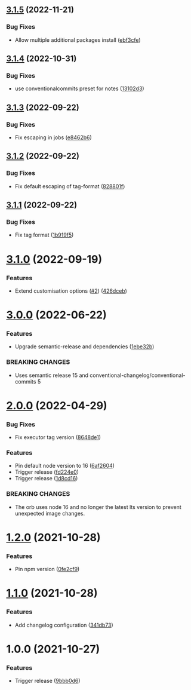 ## [3.1.5](https://github.com/trustedshops-public/circleci-orb-semantic-release/compare/3.1.4...3.1.5) (2022-11-21)


### Bug Fixes

* Allow multiple additional packages install ([ebf3cfe](https://github.com/trustedshops-public/circleci-orb-semantic-release/commit/ebf3cfec9e8239a1059dfe659bdcf8f2dd9e7b38))

## [3.1.4](https://github.com/trustedshops-public/circleci-orb-semantic-release/compare/3.1.3...3.1.4) (2022-10-31)


### Bug Fixes

* use conventionalcommits preset for notes ([13102d3](https://github.com/trustedshops-public/circleci-orb-semantic-release/commit/13102d3887193eb72c6eb12e85cace16fe2491a3))

## [3.1.3](https://github.com/trustedshops-public/circleci-orb-semantic-release/compare/3.1.2...3.1.3) (2022-09-22)


### Bug Fixes

* Fix escaping in jobs ([e8462b6](https://github.com/trustedshops-public/circleci-orb-semantic-release/commit/e8462b6a7d941d96c8108c150efd67eea7279791))

## [3.1.2](https://github.com/trustedshops-public/circleci-orb-semantic-release/compare/3.1.1...3.1.2) (2022-09-22)


### Bug Fixes

* Fix default escaping of tag-format ([828801f](https://github.com/trustedshops-public/circleci-orb-semantic-release/commit/828801feff23c103f2a61b959ab2cb406ea81454))

## [3.1.1](https://github.com/trustedshops-public/circleci-orb-semantic-release/compare/3.1.0...3.1.1) (2022-09-22)


### Bug Fixes

* Fix tag format ([1b919f5](https://github.com/trustedshops-public/circleci-orb-semantic-release/commit/1b919f5abe79c807b8fd2fd67c8b2d8d92793c12))

# [3.1.0](https://github.com/trustedshops-public/circleci-orb-semantic-release/compare/3.0.0...3.1.0) (2022-09-19)


### Features

* Extend customisation options ([#2](https://github.com/trustedshops-public/circleci-orb-semantic-release/issues/2)) ([426dceb](https://github.com/trustedshops-public/circleci-orb-semantic-release/commit/426dcebb7ef5bd93afeadb44afe8e51ba23c54c5))

# [3.0.0](https://github.com/trustedshops-public/circleci-orb-semantic-release/compare/2.0.0...3.0.0) (2022-06-22)


### Features

* Upgrade semantic-release and dependencies ([1ebe32b](https://github.com/trustedshops-public/circleci-orb-semantic-release/commit/1ebe32b6be7ecd378ba333b6a0b1773396af79cf))


### BREAKING CHANGES

* Uses semantic release 15 and conventional-changelog/conventional-commits 5

# [2.0.0](https://github.com/trustedshops-public/circleci-orb-semantic-release/compare/1.0.0...2.0.0) (2022-04-29)


### Bug Fixes

* Fix executor tag version ([8648de1](https://github.com/trustedshops-public/circleci-orb-semantic-release/commit/8648de1d2e2d2de484955fe423ca7efcf6c828e0))


### Features

* Pin default node version to 16 ([6af2604](https://github.com/trustedshops-public/circleci-orb-semantic-release/commit/6af260448c59ccf967732c0c14196cdec44a6278))
* Trigger release ([fd224e0](https://github.com/trustedshops-public/circleci-orb-semantic-release/commit/fd224e063f127c98a14c758d3979c3fa225e8ce8))
* Trigger release ([1d8cd16](https://github.com/trustedshops-public/circleci-orb-semantic-release/commit/1d8cd16352a16a95f0dbae00f2826cc35c895913))


### BREAKING CHANGES

* The orb uses node 16 and no longer the latest lts version to prevent unexpected image changes.


# [1.2.0](https://github.com/trustedshops-public/circleci-orb-semantic-release/compare/1.1.0...1.2.0) (2021-10-28)


### Features

* Pin npm version ([0fe2cf9](https://github.com/trustedshops-public/circleci-orb-semantic-release/commit/0fe2cf9ab03a78a7bcc997c4a5e31f7fb18ab9f2))

# [1.1.0](https://github.com/trustedshops-public/circleci-orb-semantic-release/compare/1.0.0...1.1.0) (2021-10-28)


### Features

* Add changelog configuration ([341db73](https://github.com/trustedshops-public/circleci-orb-semantic-release/commit/341db739c18113f9856faabfc167aad14e929d35))

# 1.0.0 (2021-10-27)


### Features

* Trigger release ([9bbb0d6](https://github.com/trustedshops-public/circleci-orb-semantic-release/commit/9bbb0d67eacf4567ea92072ac4c40ac69bf90209))

